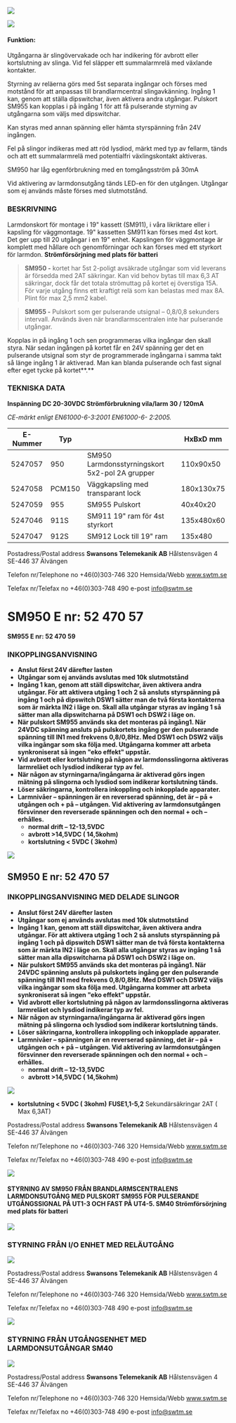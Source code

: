 ![](_page_0_Picture_1.jpeg)

![](_page_0_Picture_2.jpeg)

#### **Funktion:**

Utgångarna är slingövervakade och har indikering för avbrott eller kortslutning av slinga. Vid fel släpper ett summalarmrelä med växlande kontakter.

Styrning av reläerna görs med 5st separata ingångar och förses med motstånd för att anpassas till brandlarmcentral slingavkänning. Ingång 1 kan, genom att ställa dipswitchar, även aktivera andra utgångar. Pulskort SM955 kan kopplas i på ingång 1 för att få pulserande styrning av utgångarna som väljs med dipswitchar.

Kan styras med annan spänning eller hämta styrspänning från 24V ingången.

Fel på slingor indikeras med att röd lysdiod, märkt med typ av fellarm, tänds och att ett summalarmrelä med potentialfri växlingskontakt aktiveras.

SM950 har låg egenförbrukning med en tomgångsström på 30mA

Vid aktivering av larmdonsutgång tänds LED-en för den utgången. Utgångar som ej används måste förses med slutmotstånd.

### **BESKRIVNING**

 

Larmdonskort för montage i 19" kassett (SM911), i våra likriktare eller i kapsling för väggmontage. 19" kassetten SM911 kan förses med 4st kort. Det ger upp till 20 utgångar i en 19" enhet. Kapslingen för väggmontage är komplett med hållare och genomförningar och kan förses med ett styrkort för larmdon.  **Strömförsörjning med plats för batteri**

> **SM950 -** kortet har 5st 2-poligt avsäkrade utgångar som vid leverans är försedda med 2AT säkringar. Kan vid behov bytas till max 6,3 AT säkringar, dock får det totala strömuttag på kortet ej överstiga 15A. För varje utgång finns ett kraftigt relä som kan belastas med max 8A. Plint för max 2,5 mm2 kabel.

> **SM955 -** Pulskort som ger pulserande utsignal – 0,8/0,8 sekunders intervall. Används även när brandlarmscentralen inte har pulserande utgångar.

Kopplas in på ingång 1 och sen programmeras vilka ingångar den skall styra. När sedan ingången på kortet får en 24V spänning ger det en pulserande utsignal som styr de programmerade ingångarna i samma takt så länge ingång 1 är aktiverad. Man kan blanda pulserande och fast signal efter eget tycke på kortet**.** 

### **TEKNISKA DATA**

**Inspänning DC 20-30VDC Strömförbrukning vila/larm 30 / 120mA** 

*CE-märkt enligt EN61000-6-3:2001 EN61000-6- 2:2005.* 

| E-Nummer | Typ    |                                                | HxBxD mm   |
|----------|--------|------------------------------------------------|------------|
| 5247057  | 950    | SM950 Larmdonsstyrningskort 5x2-pol 2A grupper | 110x90x50  |
| 5247058  | PCM150 | Väggkapsling med transparant lock              | 180x130x75 |
| 5247059  | 955    | SM955 Pulskort                                 | 40x40x20   |
| 5247046  | 911S   | SM911 19" ram för 4st styrkort                 | 135x480x60 |
| 5247047  | 912S   | SM912 Lock till 19" ram                        | 135x480    |

Postadress/Postal address **Swansons Telemekanik AB** Hålstensvägen 4 SE-446 37 Älvängen

Telefon nr/Telephone no +46(0)303-746 320 Hemsida/Webb www.swtm.se

Telefax nr/Telefax no +46(0)303-748 490 e-post info@swtm.se

# **SM950 E nr: 52 470 57**

 **SM955 E nr: 52 470 59**

### **INKOPPLINGSANVISNING**

- **Anslut först 24V därefter lasten**
- **Utgångar som ej används avslutas med 10k slutmotstånd**
- **Ingång 1 kan, genom att ställ dipswitchar, även aktivera andra utgångar. För att aktivera utgång 1 och 2 så ansluts styrspänning på ingång 1 och på dipswitch DSW1 sätter man de två första kontakterna som är märkta IN2 i läge on. Skall alla utgångar styras av ingång 1 så sätter man alla dipswitcharna på DSW1 och DSW2 i läge on.**
- **När pulskort SM955 används ska det monteras på ingång1. När 24VDC spänning ansluts på pulskortets ingång ger den pulserande spänning till IN1 med frekvens 0,8/0,8Hz. Med DSW1 och DSW2 väljs vilka ingångar som ska följa med. Utgångarna kommer att arbeta synkroniserat så ingen "eko effekt" uppstår.**
- **Vid avbrott eller kortslutning på någon av larmdonsslingorna aktiveras larmreläet och lysdiod indikerar typ av fel.**
- **När någon av styrningarna/ingångarna är aktiverad görs ingen mätning på slingorna och lysdiod som indikerar kortslutning tänds.**
- **Löser säkringarna, kontrollera inkoppling och inkopplade apparater.**
- **Larmnivåer – spänningen är en reverserad spänning, det är – på + utgången och + på – utgången. Vid aktivering av larmdonsutgången försvinner den reverserade spänningen och den normal + och – erhålles.** 
	- **normal drift – 12-13,5VDC**
	- **avbrott >14,5VDC ( 14,5kohm)**
	- **kortslutning < 5VDC ( 3kohm)**

![](_page_1_Figure_14.jpeg)

## **SM950 E nr: 52 470 57**

### **INKOPPLINGSANVISNING MED DELADE SLINGOR**

- **Anslut först 24V därefter lasten**
- **Utgångar som ej används avslutas med 10k slutmotstånd**
- **Ingång 1 kan, genom att ställ dipswitchar, även aktivera andra utgångar. För att aktivera utgång 1 och 2 så ansluts styrspänning på ingång 1 och på dipswitch DSW1 sätter man de två första kontakterna som är märkta IN2 i läge on. Skall alla utgångar styras av ingång 1 så sätter man alla dipswitcharna på DSW1 och DSW2 i läge on.**
- **När pulskort SM955 används ska det monteras på ingång1. När 24VDC spänning ansluts på pulskortets ingång ger den pulserande spänning till IN1 med frekvens 0,8/0,8Hz. Med DSW1 och DSW2 väljs vilka ingångar som ska följa med. Utgångarna kommer att arbeta synkroniserat så ingen "eko effekt" uppstår.**
- **Vid avbrott eller kortslutning på någon av larmdonsslingorna aktiveras larmreläet och lysdiod indikerar typ av fel.**
- **När någon av styrningarna/ingångarna är aktiverad görs ingen mätning på slingorna och lysdiod som indikerar kortslutning tänds.**
- **Löser säkringarna, kontrollera inkoppling och inkopplade apparater.**
- **Larmnivåer – spänningen är en reverserad spänning, det är – på + utgången och + på – utgången. Vid aktivering av larmdonsutgången försvinner den reverserade spänningen och den normal + och – erhålles.** 
	- **normal drift – 12-13,5VDC**
	- **avbrott >14,5VDC ( 14,5kohm)**

![](_page_2_Figure_12.jpeg)

- **kortslutning < 5VDC ( 3kohm)**
**FUSE1,1-5,2** Sekundärsäkringar 2AT ( Max 6,3AT)

Postadress/Postal address **Swansons Telemekanik AB** Hålstensvägen 4 SE-446 37 Älvängen

Telefon nr/Telephone no +46(0)303-746 320 Hemsida/Webb www.swtm.se

Telefax nr/Telefax no +46(0)303-748 490 e-post info@swtm.se

![](_page_3_Picture_1.jpeg)

#### **STYRNING AV SM950 FRÅN BRANDLARMSCENTRALENS LARMDONSUTGÅNG MED PULSKORT SM955 FÖR PULSERANDE UTGÅNGSSIGNAL PÅ UT1-3 OCH FAST PÅ UT4-5. SM40 Strömförsörjning med plats för batteri**

![](_page_3_Figure_3.jpeg)

### **STYRNING FRÅN I/O ENHET MED RELÄUTGÅNG**

![](_page_3_Figure_5.jpeg)

Postadress/Postal address **Swansons Telemekanik AB** Hålstensvägen 4 SE-446 37 Älvängen

Telefon nr/Telephone no +46(0)303-746 320 Hemsida/Webb www.swtm.se

Telefax nr/Telefax no +46(0)303-748 490 e-post info@swtm.se

![](_page_4_Picture_1.jpeg)

### **STYRNING FRÅN UTGÅNGSENHET MED LARMDONSUTGÅNGAR SM40**

![](_page_4_Figure_3.jpeg)

Postadress/Postal address **Swansons Telemekanik AB** Hålstensvägen 4 SE-446 37 Älvängen

Telefon nr/Telephone no +46(0)303-746 320 Hemsida/Webb www.swtm.se

Telefax nr/Telefax no +46(0)303-748 490 e-post info@swtm.se